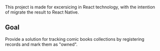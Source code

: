 This project is made for excersicing in React technology, with the intention of migrate the result to React Native.
## Goal
Provide a solution for tracking comic books collections by registering records and mark them as "owned".